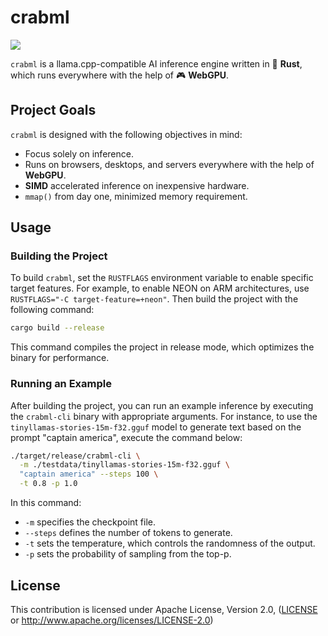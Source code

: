 # crabml

[![](https://img.shields.io/discord/1111711408875393035?logo=discord&label=discord)](https://discord.gg/wbzqddT3QC)

`crabml` is a llama.cpp-compatible AI inference engine written in 🦀 **Rust**, which runs everywhere with the help of 🎮 **WebGPU**.

## Project Goals

`crabml` is designed with the following objectives in mind:

- Focus solely on inference.
- Runs on browsers, desktops, and servers everywhere with the help of **WebGPU**.
- **SIMD** accelerated inference on inexpensive hardware.
- `mmap()` from day one, minimized memory requirement.

## Usage

### Building the Project

To build `crabml`, set the `RUSTFLAGS` environment variable to enable specific target features. For example, to enable NEON on ARM architectures, use `RUSTFLAGS="-C target-feature=+neon"`. Then build the project with the following command:

```bash
cargo build --release
```

This command compiles the project in release mode, which optimizes the binary for performance.

### Running an Example

After building the project, you can run an example inference by executing the `crabml-cli` binary with appropriate arguments. For instance, to use the `tinyllamas-stories-15m-f32.gguf` model to generate text based on the prompt "captain america", execute the command below:

```bash
./target/release/crabml-cli \
  -m ./testdata/tinyllamas-stories-15m-f32.gguf \
  "captain america" --steps 100 \
  -t 0.8 -p 1.0
```

In this command:

- `-m` specifies the checkpoint file.
- `--steps` defines the number of tokens to generate.
- `-t` sets the temperature, which controls the randomness of the output.
- `-p` sets the probability of sampling from the top-p.

## License

This contribution is licensed under Apache License, Version 2.0, ([LICENSE](LICENSE) or <http://www.apache.org/licenses/LICENSE-2.0>)
